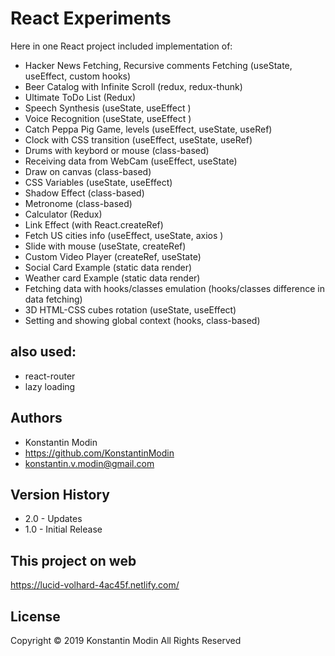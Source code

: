 # React Experiments

Here in one React project included implementation of:

* Hacker News Fetching, Recursive comments Fetching (useState, useEffect, custom hooks)
* Beer Catalog with Infinite Scroll (redux, redux-thunk)
* Ultimate ToDo List (Redux)
* Speech Synthesis (useState, useEffect )
* Voice Recognition (useState, useEffect )
* Catch Peppa Pig Game, levels (useEffect, useState, useRef)
* Clock with CSS transition (useEffect, useState, useRef)
* Drums with keybord or mouse (class-based) 
* Receiving data from WebCam (useEffect, useState)
* Draw on canvas (class-based)
* CSS Variables (useState, useEffect)
* Shadow Effect (class-based)
* Metronome (class-based)
* Calculator (Redux)
* Link Effect (with React.createRef)
* Fetch US cities info (useEffect, useState, axios )
* Slide with mouse (useState, createRef)
* Custom Video Player (createRef, useState)
* Social Card Example (static data render)
* Weather card Example (static data render)
* Fetching data with hooks/classes emulation (hooks/classes difference in data fetching)
* 3D HTML-CSS cubes rotation (useState, useEffect)
* Setting and showing global context (hooks, class-based)

## also used:
* react-router
* lazy loading

## Authors

* Konstantin Modin
* https://github.com/KonstantinModin
* konstantin.v.modin@gmail.com


## Version History

* 2.0 - Updates
* 1.0 - Initial Release
	
## This project on web

https://lucid-volhard-4ac45f.netlify.com/

## License

Copyright © 2019 Konstantin Modin All Rights Reserved
